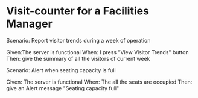 # Visit-counter for a Facilities Manager

Scenario: Report visitor trends during a week of operation

  Given:The server is functional
  When: I press "View Visitor Trends" button
  Then: give the summary of all the visitors of current week

Scenario: Alert when seating capacity is full

  Given: The server is functional
  When: The all the seats are occupied
  Then: give an Alert message "Seating capacity full"
  
